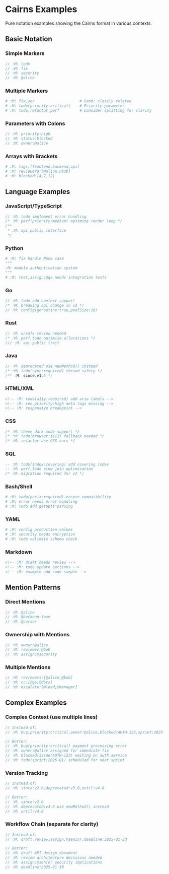 # Cairns Examples
<!-- :M: tldr Pure notation examples showing Cairns format in various contexts -->
<!-- :M: notation Examples of Cairns notation across languages -->

Pure notation examples showing the Cairns format in various contexts.

## Basic Notation

### Simple Markers
```javascript
// :M: todo
// :M: fix
// :M: security
// :M: @alice
```

### Multiple Markers
```python
# :M: fix,sec                    # Good: closely related
# :M: todo(priority:critical)    # Priority parameter
# :M: todo,refactor,perf         # Consider splitting for clarity
```

### Parameters with Colons
```go
// :M: priority:high
// :M: status:blocked
// :M: owner:@alice
```

### Arrays with Brackets
```ruby
# :M: tags:[frontend,backend,api]
# :M: reviewers:[@alice,@bob]
# :M: blocked:[4,7,12]
```

## Language Examples

### JavaScript/TypeScript
```javascript
// :M: todo implement error handling
/* :M: perf(priority:medium) optimize render loop */
/** 
 * :M: api public interface
 */
```

### Python
```python
# :M: fix handle None case
"""
:M: module authentication system
"""
# :M: test,assign:@qa needs integration tests
```

### Go
```go
// :M: todo add context support
/* :M: breaking api change in v2 */
// :M: config(goroutine:true,poolSize:10)
```

### Rust
```rust
// :M: unsafe review needed
/* :M: perf,todo optimize allocations */
/// :M: api public trait
```

### Java
```java
// :M: deprecated use newMethod() instead
/* :M: todo(sync:required) thread safety */
/** :M: since:v1.5 */
```

### HTML/XML
```html
<!-- :M: todo(a11y:required) add aria labels -->
<!-- :M: seo,priority:high meta tags missing -->
<!-- :M: responsive breakpoint -->
```

### CSS
```css
/* :M: theme dark mode support */
/* :M: todo(browser:ie11) fallback needed */
/* :M: refactor use CSS vars */
```

### SQL
```sql
-- :M: todo(index:covering) add covering index
-- :M: perf,todo slow join optimization
/* :M: migration required for v2 */
```

### Bash/Shell
```bash
# :M: todo(posix:required) ensure compatibility
# :M: error needs error handling
# :M: todo add getopts parsing
```

### YAML
```yaml
# :M: config production values
# :M: security needs encryption
# :M: todo validate schema check
```

### Markdown
```markdown
<!-- :M: draft needs review -->
<!-- :M: todo update sections -->
<!-- :M: example add code sample -->
```

## Mention Patterns

### Direct Mentions
```javascript
// :M: @alice
// :M: @backend-team
// :M: @cursor
```

### Ownership with Mentions
```javascript
// :M: owner:@alice
// :M: reviewer:@bob
// :M: assign:@security
```

### Multiple Mentions
```javascript
// :M: reviewers:[@alice,@bob]
// :M: cc:[@qa,@docs]
// :M: escalate:[@lead,@manager]
```

## Complex Examples

### Complex Context (use multiple lines)
```javascript
// Instead of:
// :M: bug,priority:critical,owner:@alice,blocked:AUTH-123,sprint:2025-Q1

// Better:
// :M: bug(priority:critical) payment processing error
// :M: owner:@alice assigned for immediate fix
// :M: blocked(issue:AUTH-123) waiting on auth service
// :M: todo(sprint:2025-Q1) scheduled for next sprint
```

### Version Tracking
```javascript
// Instead of:
// :M: since:v2.0,deprecated:v3.0,until:v4.0

// Better:
// :M: since:v2.0
// :M: deprecated:v3.0 use newMethod() instead  
// :M: until:v4.0
```

### Workflow Chain (separate for clarity)
```javascript
// Instead of:
// :M: draft,review,assign:@senior,deadline:2025-01-30

// Better:
// :M: draft API design document
// :M: review architecture decisions needed
// :M: assign:@senior security implications
// :M: deadline:2025-01-30
```